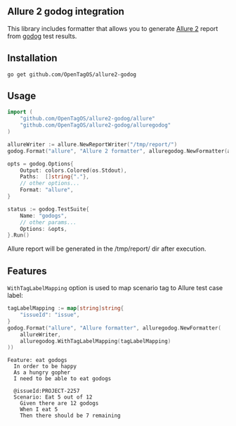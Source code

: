 Allure 2 godog integration
---

This library includes formatter that allows you to generate [Allure 2](https://github.com/allure-framework/allure2)
report from [godog](https://github.com/cucumber/godog) test results.

Installation
---

```
go get github.com/OpenTagOS/allure2-godog
```

Usage
---

```go
import (
    "github.com/OpenTagOS/allure2-godog/allure"
    "github.com/OpenTagOS/allure2-godog/alluregodog"
)

allureWriter := allure.NewReportWriter("/tmp/report/")
godog.Format("allure", "Allure 2 formatter", alluregodog.NewFormatter(allureWriter))

opts = godog.Options{
	Output: colors.Colored(os.Stdout),
	Paths:  []string{"."},
	// other options...
	Format: "allure",
}

status := godog.TestSuite{
	Name: "godogs",
	// other params...
	Options: &opts,
}.Run()
```

Allure report will be generated in the /tmp/report/ dir after execution.

Features
---

`WithTagLabelMapping` option is used to map scenario tag to Allure test case label:

```go
tagLabelMapping := map[string]string{
	"issueId": "issue",
}
godog.Format("allure", "Allure formatter", alluregodog.NewFormatter(
    allureWriter,
    alluregodog.WithTagLabelMapping(tagLabelMapping)
))
```

```
Feature: eat godogs
  In order to be happy
  As a hungry gopher
  I need to be able to eat godogs

  @issueId:PROJECT-2257
  Scenario: Eat 5 out of 12
    Given there are 12 godogs
    When I eat 5
    Then there should be 7 remaining
```
